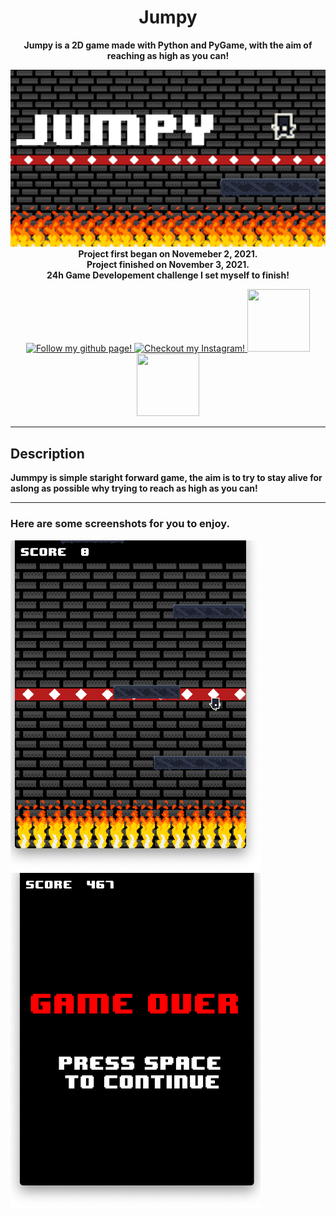 <!--- Start of my template --->
<h1 align="center">
  Jumpy
</h1>
<p align="center">
  <b>Jumpy is a 2D game made with Python and PyGame, with the aim of reaching as high as you can!</b>
</p>

<p align="center">
  <img src=Jumpy.png width="700"><br>
  <b>
    Project first began on Novemeber 2, 2021.<br>
    Project finished on November 3, 2021.<br>
    24h Game Developement challenge I set myself to finish!
  </b>
</p>

<!-- Socials  -->

<p align="center">
  <a href=https://github.com/atassicodes>
  <img src="https://img.icons8.com/doodle/344/github--v1.png" width="100" height="100" alt="Follow my github page!">
  </a>
  
  <a href=https://instagram.com/atassicodes/>
  <img src="https://img.icons8.com/doodle/344/instagram-new.png" width="100" height="100" alt="Checkout my Instagram!">
  </a>
  
  <a href=https://www.sharifatassi.com>
  <img src="https://img.icons8.com/doodle/344/domain.png" width="100" height="100">
  </a>
  
  <a href=https://stackoverflow.com/users/14664937/atassicodes>
  <img src="https://upload.wikimedia.org/wikipedia/commons/e/ef/Stack_Overflow_icon.svg" width="100" height="100">
  </a>
</p>

<!-------->
***
<!--- End of my template --->

## Description

**Jummpy is simple staright forward game, the aim is to try to stay alive for aslong as possible why trying to reach as high as you can!**


***

### Here are some screenshots for you to enjoy.
<img src=Jumpy-screenshot.png width=400><img src=Jumpy-gameover.png width=400>
